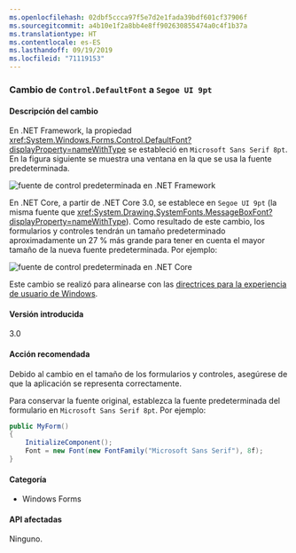 ```yaml
---
ms.openlocfilehash: 02dbf5ccca97f5e7d2e1fada39bdf601cf37906f
ms.sourcegitcommit: a4b10e1f2a8bb4e8ff902630855474a0c4f1b37a
ms.translationtype: HT
ms.contentlocale: es-ES
ms.lasthandoff: 09/19/2019
ms.locfileid: "71119153"
---
```

### <a name="controldefaultfont-changed-to-segoe-ui-9pt"></a>Cambio de `Control.DefaultFont` a `Segoe UI 9pt` 

#### <a name="change-description"></a>Descripción del cambio

En .NET Framework, la propiedad <xref:System.Windows.Forms.Control.DefaultFont?displayProperty=nameWithType> se estableció en `Microsoft Sans Serif 8pt`. En la figura siguiente se muestra una ventana en la que se usa la fuente predeterminada.

![fuente de control predeterminada en .NET Framework](~/docs/images/core-changes/windowsforms/control-defaultfont-changed/defaultfont-framework.png)

En .NET Core, a partir de .NET Core 3.0, se establece en `Segoe UI 9pt` (la misma fuente que <xref:System.Drawing.SystemFonts.MessageBoxFont?displayProperty=nameWithType>). Como resultado de este cambio, los formularios y controles tendrán un tamaño predeterminado aproximadamente un 27 % más grande para tener en cuenta el mayor tamaño de la nueva fuente predeterminada. Por ejemplo:

![fuente de control predeterminada en .NET Core](~/docs/images/core-changes/windowsforms/control-defaultfont-changed/defaultfont-core.png)

Este cambio se realizó para alinearse con las [directrices para la experiencia de usuario de Windows](https://docs.microsoft.com/windows/win32/uxguide/vis-fonts#fonts-and-colors).

#### <a name="version-introduced"></a>Versión introducida

3.0

#### <a name="recommended-action"></a>Acción recomendada

Debido al cambio en el tamaño de los formularios y controles, asegúrese de que la aplicación se representa correctamente.

Para conservar la fuente original, establezca la fuente predeterminada del formulario en `Microsoft Sans Serif 8pt`. Por ejemplo:

```csharp
public MyForm()
{
    InitializeComponent();
    Font = new Font(new FontFamily("Microsoft Sans Serif"), 8f);
}
```

#### <a name="category"></a>Categoría

- Windows Forms

#### <a name="affected-apis"></a>API afectadas

Ninguno.

<!--

### Affected APIs

- Not detectable via API analysis

-->